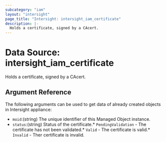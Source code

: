 ```yaml
---
subcategory: "iam"
layout: "intersight"
page_title: "Intersight: intersight_iam_certificate"
description: |-
  Holds a certificate, signed by a CAcert.
---
```


# Data Source: intersight_iam_certificate
Holds a certificate, signed by a CAcert.
## Argument Reference
The following arguments can be used to get data of already created objects in Intersight appliance:
* `moid`:(string) The unique identifier of this Managed Object instance. 
* `status`:(string) Status of the certificate.* `PendingValidation` - The certificate has not been validated.* `Valid` - The certificate is valid.* `Invalid` - Ther certificate is invalid. 

